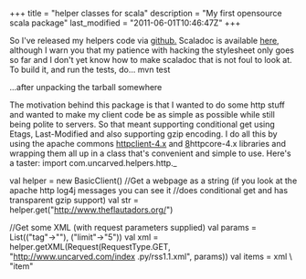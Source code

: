 +++
title = "helper classes for scala"
description = "My first opensource scala package"
last_modified = "2011-06-01T10:46:47Z"
+++


So I've released my helpers code via [github.][5] Scaladoc is available
[here,][6] although I warn you that my patience with hacking the
stylesheet only goes so far and I don't yet know how to make scaladoc
that is not foul to look at. To build it, and run the tests, do...
mvn test

...after unpacking the tarball somewhere

The motivation behind this package is that I wanted to do some http
stuff and wanted to make my client code be as simple as possible while
still being polite to servers. So that meant supporting conditional get
using Etags, Last-Modified and also supporting gzip encoding. I do all
this by using the apache commons [httpclient-4.x][7] and [8]httpcore-4.x
libraries and wrapping them all up in a class that's convenient and
simple to use. Here's a taster:
import com.uncarved.helpers.http._

val helper = new BasicClient()
//Get a webpage as a string (if you look at the apache http log4j messages you
can see it
//does conditional get and has transparent gzip support)
val str = helper.get("http://www.theflautadors.org/")

//Get some XML (with request parameters supplied)
val params = List(("tag"->""), ("limit"->"5"))
val xml = helper.getXML(Request(RequestType.GET, "http://www.uncarved.com/index
.py/rss1.1.xml", params))
val items = xml \\ "item"

[1]: http://www.uncarved.com/articles/helpers
[2]: http://www.uncarved.com/
[3]: http://www.uncarved.com/articles/contact
[4]: http://www.uncarved.com/login/
[5]: http://uncarved.com/blog/helpers_github.mrk
[6]: http://www.uncarved.com/static/scala/helpers/doc/index.html
[7]: http://hc.apache.org/httpcomponents-client/index.html
[8]: http://hc.apache.org/httpcomponents-core/index.html
[9]: http://www.uncarved.com/tags/computers
[10]: mailto:sean@uncarved.com
[11]: http://creativecommons.org/licenses/by-sa/4.0/
